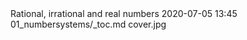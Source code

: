 <journal>
	<title>Maths Class 9</title>
	<description></description>
	<item>
		<title>Chapter 1 : Number Systems</title>
		<description>Rational, irrational and real numbers</description>
		<pubDate>2020-07-05 13:45</pubDate>
		<link>01_numbersystems/_toc.md</link>
		<image>cover.jpg</image>
	</item>
</journal>
<!--stackedit_data:
eyJoaXN0b3J5IjpbMzk4OTM2MDQxXX0=
-->